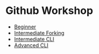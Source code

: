 # Github Workshop

* [Beginner](https://guides.github.com/activities/hello-world/)
* [Intermediate Forking](https://help.github.com/articles/fork-a-repo/)
* [Intermediate CLI](https://try.github.io/levels/1/challenges/1)
* [Advanced CLI](http://gitimmersion.com/index.html)
